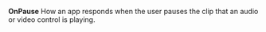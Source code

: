**OnPause** How an app responds when the user pauses the clip that an audio or video control is playing.
